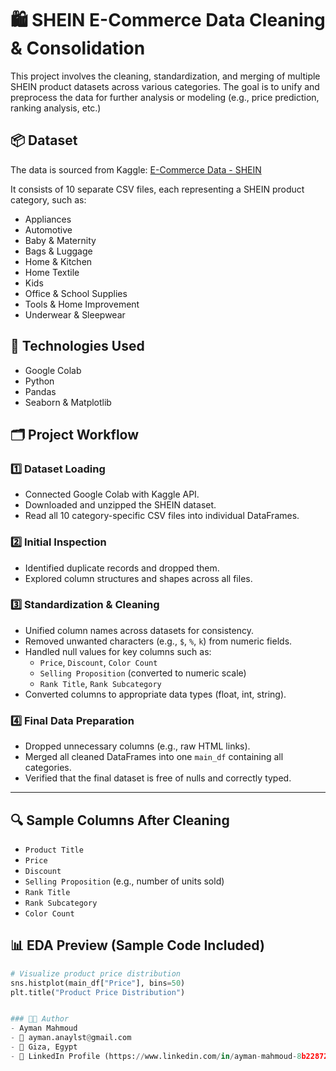 # 🛍️ SHEIN E-Commerce Data Cleaning & Consolidation

This project involves the cleaning, standardization, and merging of multiple SHEIN product datasets across various categories. The goal is to unify and preprocess the data for further analysis or modeling (e.g., price prediction, ranking analysis, etc.)

## 📦 Dataset

The data is sourced from Kaggle:
[E-Commerce Data - SHEIN](https://www.kaggle.com/datasets/oleksiimartusiuk/e-commerce-data-shein)

It consists of 10 separate CSV files, each representing a SHEIN product category, such as:
- Appliances
- Automotive
- Baby & Maternity
- Bags & Luggage
- Home & Kitchen
- Home Textile
- Kids
- Office & School Supplies
- Tools & Home Improvement
- Underwear & Sleepwear


## 🧰 Technologies Used

- Google Colab
- Python
- Pandas
- Seaborn & Matplotlib


## 🗂️ Project Workflow

### 1️⃣ Dataset Loading
- Connected Google Colab with Kaggle API.
- Downloaded and unzipped the SHEIN dataset.
- Read all 10 category-specific CSV files into individual DataFrames.

### 2️⃣ Initial Inspection
- Identified duplicate records and dropped them.
- Explored column structures and shapes across all files.

### 3️⃣ Standardization & Cleaning
- Unified column names across datasets for consistency.
- Removed unwanted characters (e.g., `$`, `%`, `k`) from numeric fields.
- Handled null values for key columns such as:
  - `Price`, `Discount`, `Color Count`
  - `Selling Proposition` (converted to numeric scale)
  - `Rank Title`, `Rank Subcategory`
- Converted columns to appropriate data types (float, int, string).

### 4️⃣ Final Data Preparation
- Dropped unnecessary columns (e.g., raw HTML links).
- Merged all cleaned DataFrames into one `main_df` containing all categories.
- Verified that the final dataset is free of nulls and correctly typed.

---

## 🔍 Sample Columns After Cleaning

- `Product Title`
- `Price`
- `Discount`
- `Selling Proposition` (e.g., number of units sold)
- `Rank Title`
- `Rank Subcategory`
- `Color Count`


## 📊 EDA Preview (Sample Code Included)

```python
# Visualize product price distribution
sns.histplot(main_df["Price"], bins=50)
plt.title("Product Price Distribution")


### 🧑‍💻 Author
- Ayman Mahmoud
- 📧 ayman.anaylst@gmail.com
- 📍 Giza, Egypt
- 🔗 LinkedIn Profile (https://www.linkedin.com/in/ayman-mahmoud-8b2287235/));
